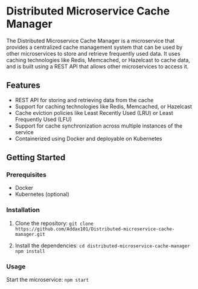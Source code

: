 
# Distributed Microservice Cache Manager

The Distributed Microservice Cache Manager is a microservice that provides a centralized cache management system that can be used by other microservices to store and retrieve frequently used data. It uses caching technologies like Redis, Memcached, or Hazelcast to cache data, and is built using a REST API that allows other microservices to access it.

## Features

* REST API for storing and retrieving data from the cache
* Support for caching technologies like Redis, Memcached, or Hazelcast
* Cache eviction policies like Least Recently Used (LRU) or Least Frequently Used (LFU)
* Support for cache synchronization across multiple instances of the service
* Containerized using Docker and deployable on Kubernetes

## Getting Started
### Prerequisites
* Docker
* Kubernetes (optional)

### Installation
1. Clone the repository:
```git clone https://github.com/Addax101/Distributed-microservice-cache-manager.git```

2. Install the dependencies: 
`cd distributed-microservice-cache-manager
npm install`

### Usage
Start the microservice: `npm start`

